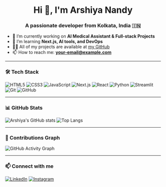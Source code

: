 <h1 align="center">Hi 👋, I'm Arshiya Nandy</h1>
<h3 align="center">A passionate developer from Kolkata, India 🇮🇳</h3>

- 🔭 I’m currently working on **AI Medical Assistant & Full-stack Projects**
- 🌱 I’m learning **Next.js, AI tools, and DevOps**
- 👩‍💻 All of my projects are available at [my GitHub](https://github.com/arshiyanandy)
- 📫 How to reach me: **your-email@example.com**

---

### 🛠️ Tech Stack

![HTML5](https://img.shields.io/badge/HTML5-E34F26?logo=html5&logoColor=white&style=for-the-badge)
![CSS3](https://img.shields.io/badge/CSS3-1572B6?logo=css3&logoColor=white&style=for-the-badge)
![JavaScript](https://img.shields.io/badge/JavaScript-F7DF1E?logo=javascript&logoColor=black&style=for-the-badge)
![Next.js](https://img.shields.io/badge/Next.js-000000?logo=nextdotjs&logoColor=white&style=for-the-badge)
![React](https://img.shields.io/badge/React-61DAFB?logo=react&logoColor=black&style=for-the-badge)
![Python](https://img.shields.io/badge/Python-3776AB?logo=python&logoColor=white&style=for-the-badge)
![Streamlit](https://img.shields.io/badge/Streamlit-FF4B4B?logo=streamlit&logoColor=white&style=for-the-badge)
![Git](https://img.shields.io/badge/Git-F05032?logo=git&logoColor=white&style=for-the-badge)
![GitHub](https://img.shields.io/badge/GitHub-181717?logo=github&logoColor=white&style=for-the-badge)

---

### 📊 GitHub Stats

![Arshiya's GitHub stats](https://github-readme-stats.vercel.app/api?username=arshiyanandy&show_icons=true&theme=radical)
![Top Langs](https://github-readme-stats.vercel.app/api/top-langs/?username=arshiyanandy&layout=compact&theme=radical)

---

### 🌟 Contributions Graph

![GitHub Activity Graph](https://github-readme-activity-graph.vercel.app/graph?username=arshiyanandy&theme=dracula)

---

### 📫 Connect with me

[![LinkedIn](https://img.shields.io/badge/LinkedIn-blue?logo=linkedin&logoColor=white&style=for-the-badge)](https://linkedin.com/in/your-link)
[![Instagram](https://img.shields.io/badge/Instagram-E4405F?logo=instagram&logoColor=white&style=for-the-badge)](https://instagram.com/your-handle)
